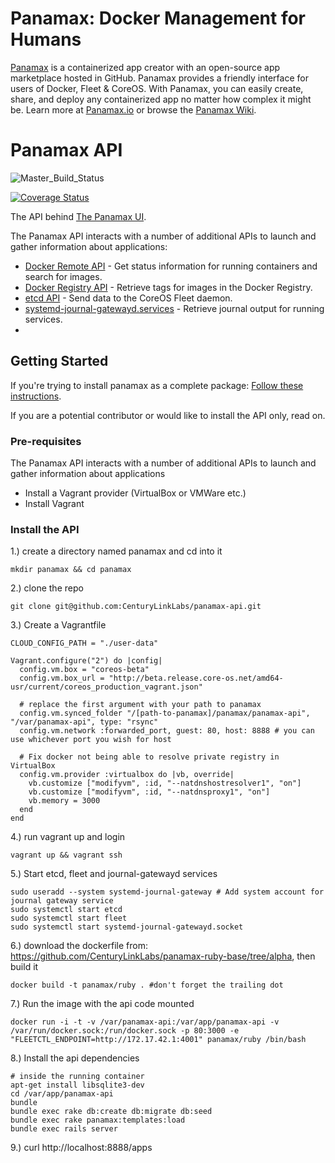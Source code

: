 # Panamax: Docker Management for Humans

[Panamax](http://panamax.io) is a containerized app creator with an open-source app marketplace hosted in GitHub. Panamax provides a friendly interface for users of Docker, Fleet & CoreOS. With Panamax, you can easily create, share, and deploy any containerized app no matter how complex it might be. Learn more at [Panamax.io](http://panamax.io) or browse the [Panamax Wiki](https://github.com/CenturyLinkLabs/panamax-ui/wiki).

# Panamax API
![Master_Build_Status](https://circleci.com/gh/CenturyLinkLabs/panamax-api/tree/master.png?circle-token=efb1740d6408884a8e02518ad59b71bd4f81a627)

[![Coverage Status](https://coveralls.io/repos/CenturyLinkLabs/panamax-api/badge.png)](https://coveralls.io/r/CenturyLinkLabs/panamax-api)

The API behind [The Panamax UI](https://github.com/CenturyLinkLabs/panamax-ui).

The Panamax API interacts with a number of additional APIs to launch and gather information about applications:

* [Docker Remote API](https://docs.docker.com/reference/api/docker_remote_api_v1.12/) - Get status information for running containers and search for images.
* [Docker Registry API](https://docs.docker.com/reference/api/registry_api/) - Retrieve tags for images in the Docker Registry.
* [etcd API](https://coreos.com/docs/distributed-configuration/etcd-api/) - Send data to the CoreOS Fleet daemon.
* [systemd-journal-gatewayd.services](http://www.freedesktop.org/software/systemd/man/systemd-journal-gatewayd.service.html) - Retrieve journal output for running services.
* 

## Getting Started

If you're trying to install panamax as a complete package: [Follow these instructions](http://panamax.io/get-panamax).

If you are a potential contributor or would like to install the API only, read on.

### Pre-requisites
The Panamax API interacts with a number of additional APIs to launch and gather information about applications
* Install a Vagrant provider (VirtualBox or VMWare etc.)
* Install Vagrant

### Install the API
1.) create a directory named panamax and cd into it
```
mkdir panamax && cd panamax
```
2.) clone the repo
```
git clone git@github.com:CenturyLinkLabs/panamax-api.git
```
3.) Create a Vagrantfile
```
CLOUD_CONFIG_PATH = "./user-data"

Vagrant.configure("2") do |config|
  config.vm.box = "coreos-beta"
  config.vm.box_url = "http://beta.release.core-os.net/amd64-usr/current/coreos_production_vagrant.json"

  # replace the first argument with your path to panamax
  config.vm.synced_folder "/[path-to-panamax]/panamax/panamax-api", "/var/panamax-api", type: "rsync"
  config.vm.network :forwarded_port, guest: 80, host: 8888 # you can use whichever port you wish for host

  # Fix docker not being able to resolve private registry in VirtualBox
  config.vm.provider :virtualbox do |vb, override|
    vb.customize ["modifyvm", :id, "--natdnshostresolver1", "on"]
    vb.customize ["modifyvm", :id, "--natdnsproxy1", "on"]
    vb.memory = 3000
  end
end
```
4.) run vagrant up and login
```
vagrant up && vagrant ssh
```
5.) Start etcd, fleet and journal-gatewayd services
```
sudo useradd --system systemd-journal-gateway # Add system account for journal gateway service
sudo systemctl start etcd
sudo systemctl start fleet
sudo systemctl start systemd-journal-gatewayd.socket
```
6.) download the dockerfile from: https://github.com/CenturyLinkLabs/panamax-ruby-base/tree/alpha, then build it
```
docker build -t panamax/ruby . #don't forget the trailing dot
```
7.) Run the image with the api code mounted
```
docker run -i -t -v /var/panamax-api:/var/app/panamax-api -v /var/run/docker.sock:/run/docker.sock -p 80:3000 -e "FLEETCTL_ENDPOINT=http://172.17.42.1:4001" panamax/ruby /bin/bash
```
8.) Install the api dependencies
```
# inside the running container
apt-get install libsqlite3-dev
cd /var/app/panamax-api
bundle
bundle exec rake db:create db:migrate db:seed
bundle exec rake panamax:templates:load
bundle exec rails server
```
9.) curl http://localhost:8888/apps
